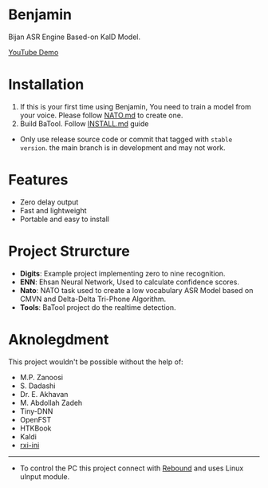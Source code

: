 # Benjamin
Bijan ASR Engine Based-on KalD Model.

[YouTube Demo](https://youtu.be/aPQmxTXUgmA)

# Installation

1. If this is your first time using Benjamin, You need to train a model from your voice. Please follow [NATO.md](https://github.com/bijanbina/Benjamin/blob/master/NATO.md) to create one.
2. Build BaTool. Follow [INSTALL.md](https://github.com/bijanbina/Benjamin/blob/master/INSTALL.md) guide
* Only use release source code or commit that tagged with `stable version`. the main branch is in development and may not work.

# Features

- Zero delay output
- Fast and lightweight
- Portable and easy to install

# Project Strurcture

- **Digits**: Example project implementing zero to nine recognition.
- **ENN**: Ehsan Neural Network, Used to calculate confidence scores.
- **Nato**: NATO task used to create a low vocabulary ASR Model based on CMVN and Delta-Delta Tri-Phone Algorithm.
- **Tools**: BaTool project do the realtime detection.

# Aknolegdment

This project wouldn't be possible without the help of:
- M.P. Zanoosi
- S. Dadashi
- Dr. E. Akhavan
- M. Abdollah Zadeh
- Tiny-DNN
- OpenFST
- HTKBook
- Kaldi
- [rxi-ini](https://github.com/rxi/ini)

----------------------
* To control the PC this project connect with [Rebound](https://github.com/bijanbina/RAIIS/tree/master/Rebound) and uses Linux uInput module.
